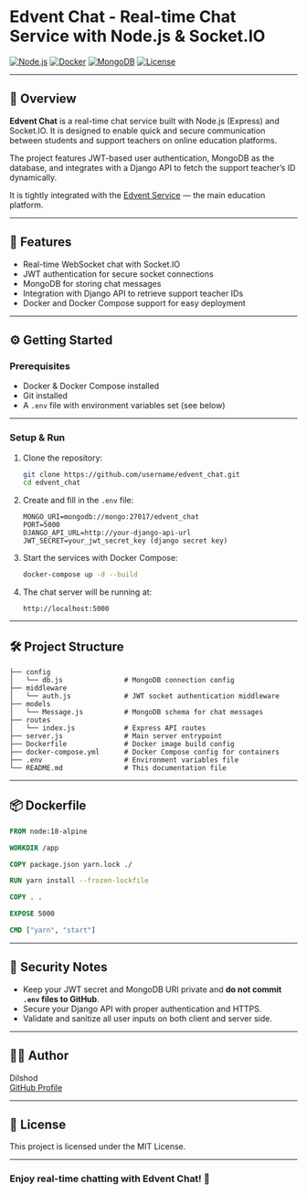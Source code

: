 
# Edvent Chat - Real-time Chat Service with Node.js & Socket.IO

[![Node.js](https://img.shields.io/badge/Node.js-18.x-green)](https://nodejs.org/)
[![Docker](https://img.shields.io/badge/Docker-Compose-blue)](https://www.docker.com/)
[![MongoDB](https://img.shields.io/badge/MongoDB-4.x-green)](https://www.mongodb.com/)
[![License](https://img.shields.io/badge/license-MIT-blue.svg)](LICENSE)

---

## 📌 Overview

**Edvent Chat** is a real-time chat service built with Node.js (Express) and Socket.IO. It is designed to enable quick and secure communication between students and support teachers on online education platforms.

The project features JWT-based user authentication, MongoDB as the database, and integrates with a Django API to fetch the support teacher’s ID dynamically.

It is tightly integrated with the [Edvent Service](https://github.com/dilshod1405/edvent-service) — the main education platform.

---

## 🚀 Features

- Real-time WebSocket chat with Socket.IO  
- JWT authentication for secure socket connections  
- MongoDB for storing chat messages  
- Integration with Django API to retrieve support teacher IDs  
- Docker and Docker Compose support for easy deployment  

---

## ⚙️ Getting Started

### Prerequisites

- Docker & Docker Compose installed  
- Git installed  
- A `.env` file with environment variables set (see below)  

---

### Setup & Run

1. Clone the repository:

    ```bash
    git clone https://github.com/username/edvent_chat.git
    cd edvent_chat
    ```

2. Create and fill in the `.env` file:

    ```env
    MONGO_URI=mongodb://mongo:27017/edvent_chat
    PORT=5000
    DJANGO_API_URL=http://your-django-api-url
    JWT_SECRET=your_jwt_secret_key (django secret key)
    ```

3. Start the services with Docker Compose:

    ```bash
    docker-compose up -d --build
    ```

4. The chat server will be running at:

    ```
    http://localhost:5000
    ```

---

## 🛠️ Project Structure

```
├── config
│   └── db.js               # MongoDB connection config
├── middleware
│   └── auth.js             # JWT socket authentication middleware
├── models
│   └── Message.js          # MongoDB schema for chat messages
├── routes
│   └── index.js            # Express API routes
├── server.js               # Main server entrypoint
├── Dockerfile              # Docker image build config
├── docker-compose.yml      # Docker Compose config for containers
├── .env                    # Environment variables file
└── README.md               # This documentation file
```

---

## 📦 Dockerfile

```dockerfile
FROM node:18-alpine

WORKDIR /app

COPY package.json yarn.lock ./

RUN yarn install --frozen-lockfile

COPY . .

EXPOSE 5000

CMD ["yarn", "start"]
```

---

## 🔐 Security Notes

- Keep your JWT secret and MongoDB URI private and **do not commit `.env` files to GitHub**.  
- Secure your Django API with proper authentication and HTTPS.  
- Validate and sanitize all user inputs on both client and server side.

---

## 👨‍💻 Author

Dilshod  
[GitHub Profile](https://github.com/dilshod1405)

---

## 📄 License

This project is licensed under the MIT License.

---

### Enjoy real-time chatting with Edvent Chat! 🚀